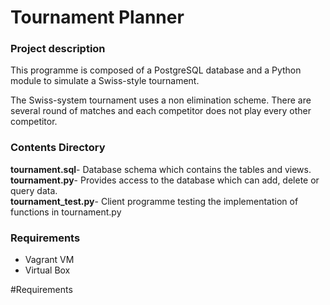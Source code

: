 # Tournament Planner

<h3>Project description</h3>
This programme is composed of a PostgreSQL database and a Python module to 
simulate a Swiss-style tournament.

The Swiss-system tournament uses a non elimination scheme.
There are several round of matches and each competitor does not play every other
competitor.  

<h3>Contents Directory</h3>
<b>tournament.sql</b>- Database schema which contains the tables and views.<br />
<b>tournament.py</b>- Provides access to the database which can add, delete or query data.<br />
<b>tournament_test.py</b>- Client programme testing the implementation of functions in tournament.py<br />

<h3>Requirements</h3>
<ul>
  <li>Vagrant VM</li>
  <li>Virtual Box</li>
  
</ul>



#Requirements



